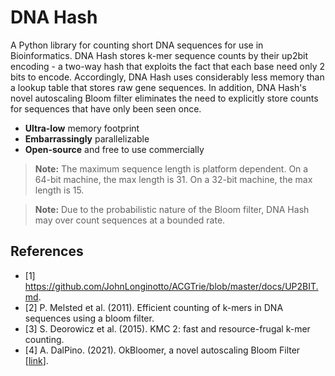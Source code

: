 # DNA Hash

A Python library for counting short DNA sequences for use in Bioinformatics. DNA Hash stores k-mer sequence counts by their up2bit encoding - a two-way hash that exploits the fact that each base need only 2 bits to encode. Accordingly, DNA Hash uses considerably less memory than a lookup table that stores raw gene sequences. In addition, DNA Hash's novel autoscaling Bloom filter eliminates the need to explicitly store counts for sequences that have only been seen once.

- **Ultra-low** memory footprint
- **Embarrassingly** parallelizable
- **Open-source** and free to use commercially

> **Note:** The maximum sequence length is platform dependent. On a 64-bit machine, the max length is 31. On a 32-bit machine, the max length is 15.

> **Note:** Due to the probabilistic nature of the Bloom filter, DNA Hash may over count sequences at a bounded rate.

## References
- [1] https://github.com/JohnLonginotto/ACGTrie/blob/master/docs/UP2BIT.md.
- [2] P. Melsted et al. (2011). Efficient counting of k-mers in DNA sequences using a bloom filter.
- [3] S. Deorowicz et al. (2015). KMC 2: fast and resource-frugal k-mer counting.
- [4] A. DalPino. (2021). OkBloomer, a novel autoscaling Bloom Filter [[link](https://github.com/andrewdalpino/PyBloomer)].
